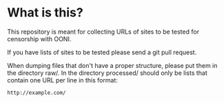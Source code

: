 # What is this?

This repository is meant for collecting URLs of sites to be tested for
censorship with OONI.

If you have lists of sites to be tested please send a git pull request.

When dumping files that don't have a proper structure, please put them in the
directory raw/.
In the directory processed/ should only be lists that contain one URL per line
in this format:

    http://example.com/

